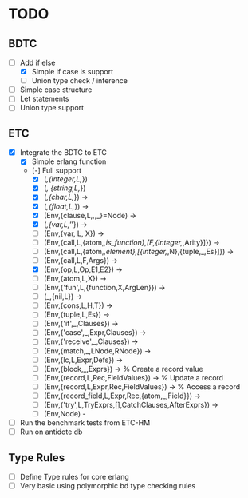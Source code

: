 # TODO

## BDTC
- [ ] Add if else
  - [X] Simple if case is support
  - [ ] Union type check / inference
- [ ] Simple case structure
- [ ] Let statements
- [ ] Union type support

## ETC
- [X] Integrate the BDTC to ETC
  - [X] Simple erlang function
  - [-] Full support
    - [X] (_,{integer,L,_})
    - [X] (_, {string,L,_})
    - [X] (_,{char,L,_}) ->
    - [X] (_,{float,L,_}) ->
    - [X] (Env,{clause,L,_,_,_}=Node) ->
    - [X] (_,{var,L,'_'}) ->
    - [ ] (Env,{var, L, X}) ->
    - [ ] (Env,{call,L,{atom,_,is_function},[F,{integer,_,Arity}]}) ->
    - [ ] (Env,{call,L,{atom,_,element},[{integer,_,N},{tuple,_,Es}]}) ->
    - [ ] (Env,{call,L,F,Args}) ->
    - [X] (Env,{op,L,Op,E1,E2}) ->
    - [ ] (Env,{atom,L,X}) ->
    - [ ] (Env,{'fun',L,{function,X,ArgLen}}) ->
    - [ ] (_,{nil,L}) ->
    - [ ] (Env,{cons,L,H,T}) ->
    - [ ] (Env,{tuple,L,Es}) ->
    - [ ] (Env,{'if',_,Clauses}) ->
    - [ ] (Env,{'case',_,Expr,Clauses}) ->
    - [ ] (Env,{'receive',_,Clauses}) ->
    - [ ] (Env,{match,_,LNode,RNode}) ->
    - [ ] (Env,{lc,L,Expr,Defs}) ->
    - [ ] (Env,{block,_,Exprs}) ->
    % Create a record value
    - [ ] (Env,{record,L,Rec,FieldValues}) ->
    % Update a record
    - [ ] (Env,{record,L,Expr,Rec,FieldValues}) ->
    % Access a record
    - [ ] (Env,{record_field,L,Expr,Rec,{atom,_,Field}}) ->
    - [ ] (Env,{'try',L,TryExprs,[],CatchClauses,AfterExprs}) ->
    - [ ] (Env,Node) -
- [ ] Run the benchmark tests from ETC-HM
- [ ] Run on antidote db

## Type Rules
- [ ] Define Type rules for core erlang
- [ ] Very basic using polymorphic bd type checking rules
